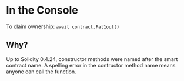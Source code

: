 # In the Console

To claim ownership: `await contract.Fal1out()`

## Why?

Up to Solidity 0.4.24, constructor methods were named after the smart contract name. A spelling error in the contructor method name means anyone can call the function.
